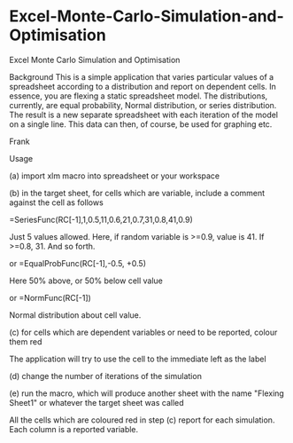 Excel-Monte-Carlo-Simulation-and-Optimisation
=============================================

Excel Monte Carlo Simulation and Optimisation

Background
This is a simple application that varies particular values of a spreadsheet according to a distribution and report on dependent cells. In essence, you are flexing a static spreadsheet model. The distributions, currently, are equal probability, Normal distribution, or series distribution. The result is a new separate spreadsheet with each iteration of the model on a single line. This data can then, of course, be used for graphing etc.

Frank

Usage

(a) import xlm macro into spreadsheet or your workspace

(b) in the target sheet, for cells which are variable, include a comment against the cell as follows

=SeriesFunc(RC[-1],1,0.5,11,0.6,21,0.7,31,0.8,41,0.9)

Just 5 values allowed. Here, if random variable is >=0.9, value is 41. If >=0.8, 31. And so forth.

or 
=EqualProbFunc(RC[-1],-0.5, +0.5)

Here 50% above, or 50% below cell value

or
=NormFunc(RC[-1])

Normal distribution about cell value.

(c) for cells which are dependent variables or need to be reported, colour them red

The application will try to use the cell to the immediate left as the label

(d) change the number of iterations of the simulation

(e) run the macro, which will produce another sheet with the name "Flexing Sheet1" or whatever the target sheet was called

All the cells which are coloured red in step (c) report for each simulation. Each column is a reported variable. 




